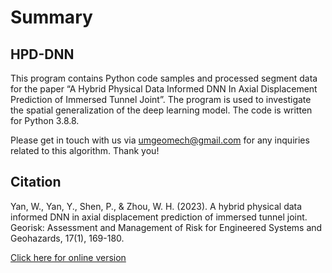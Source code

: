 # Summary

## HPD-DNN
This program contains Python code samples and processed segment data for the paper “A Hybrid Physical Data Informed DNN In Axial Displacement Prediction of Immersed Tunnel Joint”. The program is used to investigate the spatial generalization of the deep learning model. The code is written for Python 3.8.8. 

Please get in touch with us via umgeomech@gmail.com for any inquiries related to this algorithm. Thank you!

## Citation
Yan, W., Yan, Y., Shen, P., & Zhou, W. H. (2023). A hybrid physical data informed DNN in axial displacement prediction of immersed tunnel joint. Georisk: Assessment and Management of Risk for Engineered Systems and Geohazards, 17(1), 169-180.

[Click here for online version](https://www.tandfonline.com/doi/abs/10.1080/17499518.2023.2169941)
